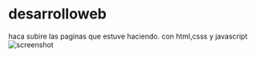 # desarrolloweb
haca subire las paginas que estuve haciendo. con html,csss y javascript
![screenshot](https://user-images.githubusercontent.com/90005667/160190780-c9ec2eab-dd8b-49be-8ced-b46e531d8433.png)
